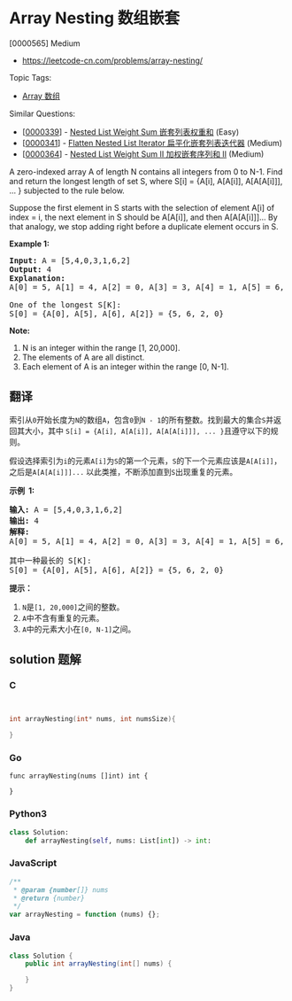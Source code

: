 # Array Nesting 数组嵌套

[0000565] Medium

- https://leetcode-cn.com/problems/array-nesting/

Topic Tags:

- [Array 数组](https://leetcode-cn.com/tag/array/)

Similar Questions:

- [[0000339](https://leetcode-cn.com/problems/nested-list-weight-sum/)] - [Nested List Weight Sum 嵌套列表权重和](./0000339.nested-list-weight-sum.md) (Easy)
- [[0000341](https://leetcode-cn.com/problems/flatten-nested-list-iterator/)] - [Flatten Nested List Iterator 扁平化嵌套列表迭代器](./0000341.flatten-nested-list-iterator.md) (Medium)
- [[0000364](https://leetcode-cn.com/problems/nested-list-weight-sum-ii/)] - [Nested List Weight Sum II 加权嵌套序列和 II](./0000364.nested-list-weight-sum-ii.md) (Medium)

A zero-indexed array A of length N contains all integers from 0 to N-1. Find and return the longest length of set S, where S\[i\] = {A\[i\], A\[A\[i\]\], A\[A\[A\[i\]\]\], ... } subjected to the rule below.

Suppose the first element in S starts with the selection of element A\[i\] of index = i, the next element in S should be A\[A\[i\]\], and then A\[A\[A\[i\]\]\]… By that analogy, we stop adding right before a duplicate element occurs in S.

**Example 1:**

<pre><b>Input:</b> A = [5,4,0,3,1,6,2]
<b>Output:</b> 4
<b>Explanation:</b> 
A[0] = 5, A[1] = 4, A[2] = 0, A[3] = 3, A[4] = 1, A[5] = 6, A[6] = 2.

One of the longest S[K]:
S[0] = {A[0], A[5], A[6], A[2]} = {5, 6, 2, 0}
</pre>

**Note:**

1.  N is an integer within the range \[1, 20,000\].
2.  The elements of A are all distinct.
3.  Each element of A is an integer within the range \[0, N-1\].

## 翻译

索引从`0`开始长度为`N`的数组`A`，包含`0`到`N - 1`的所有整数。找到最大的集合`S`并返回其大小，其中 `S[i] = {A[i], A[A[i]], A[A[A[i]]], ... }`且遵守以下的规则。

假设选择索引为`i`的元素`A[i]`为`S`的第一个元素，`S`的下一个元素应该是`A[A[i]]`，之后是`A[A[A[i]]]...` 以此类推，不断添加直到`S`出现重复的元素。

**示例  1:**

<pre><strong>输入:</strong> A = [5,4,0,3,1,6,2]
<strong>输出:</strong> 4
<strong>解释:</strong> 
A[0] = 5, A[1] = 4, A[2] = 0, A[3] = 3, A[4] = 1, A[5] = 6, A[6] = 2.

其中一种最长的 S[K]:
S[0] = {A[0], A[5], A[6], A[2]} = {5, 6, 2, 0}
</pre>

**提示：**

1.  `N`是`[1, 20,000]`之间的整数。
2.  `A`中不含有重复的元素。
3.  `A`中的元素大小在`[0, N-1]`之间。

## solution 题解

### C

```c


int arrayNesting(int* nums, int numsSize){

}


```

### Go

```golang
func arrayNesting(nums []int) int {

}
```

### Python3

```python
class Solution:
    def arrayNesting(self, nums: List[int]) -> int:

```

### JavaScript

```javascript
/**
 * @param {number[]} nums
 * @return {number}
 */
var arrayNesting = function (nums) {};
```

### Java

```java
class Solution {
    public int arrayNesting(int[] nums) {

    }
}
```
